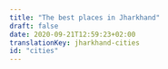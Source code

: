 ```yaml
---
title: "The best places in Jharkhand"
draft: false
date: 2020-09-21T12:59:23+02:00
translationKey: jharkhand-cities
id: "cities"
---
```

